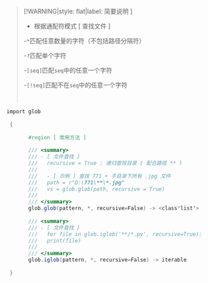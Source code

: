<br/>

>[!WARNING|style: flat|label: 简要说明 ]
>
>- 根据通配符模式 [ 查找文件 ]
>
>  \-`*`匹配任意数量的字符（不包括路径分隔符）
>
>  \-`?`匹配单个字符
>
>  \-`[seq]`匹配`seq`中的任意一个字符
>
>  \-`[!seq]`匹配不在`seq`中的任意一个字符
>
><br/>

```csharp
import glob
      
 {
      
       #region [ 常用方法 ]
       
       /// <summary>
       /// - [ 文件查找 ] 
       ///   recursive = True : 递归查找目录 ( 配合路径 ** )
       ///     
       ///   - [ 示例 ] 查找 771 + 子目录下所有 .jpg 文件
       ///   path = r"D:\771\**\*.jpg"
       ///   vs = glob.glob(path, recursive = True)
       ///
       /// </summary>
       glob.glob(pattern, *, recursive=False) -> <class'list'>
       
       /// <summary>
       /// - [ 文件查找 ] 
       ///   for file in glob.iglob('**/*.py', recursive=True):
       ///   print(file)
       ///
       /// </summary>
       glob.iglob(pattern, *, recursive=False) -> iterable
        
 }


```


